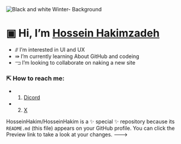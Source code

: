 <picture>
 <source media="(prefers-color-scheme: dark)" srcset="https://github.com/HosseinHakim/HosseinHakim/assets/150718871/710feea6-0803-4e51-a088-83c08cf98aac">
 <source media="(prefers-color-scheme: light)" srcset="https://github.com/HosseinHakim/HosseinHakim/assets/150718871/710feea6-0803-4e51-a088-83c08cf98aac">
 <img alt="Black and white Winter- Background" src=""https://github.com/HosseinHakim/HosseinHakim/assets/150718871/710feea6-0803-4e51-a088-83c08cf98aac">
</picture>

# ▣  Hi, I’m [Hossein Hakimzadeh](https://github.com/HosseinHakim)
- ⫻ I’m interested in UI and UX
- ⇛ I’m currently learning About GitHub and codeing
- ⫎ I’m looking to collaborate on naking a new site 
### ⇱ How to reach me:
   -  1. [Dicord](https://discord.com/users/1096397829947277393)
   -  2. [X](https://twitter.com/HHakimzadeh)
    


HosseinHakim/HosseinHakim is a ✨ special ✨ repository because its `README.md` (this file) appears on your GitHub profile.
You can click the Preview link to take a look at your changes.
--->
